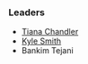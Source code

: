 ### Leaders
* [Tiana Chandler](mailto:tiana.chandler@owasp.org)
* [Kyle Smith](mailto:kyle.smith@owasp.org)
* Bankim Tejani
